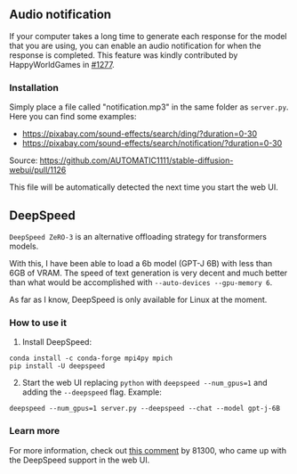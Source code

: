 ## Audio notification

If your computer takes a long time to generate each response for the model that you are using, you can enable an audio notification for when the response is completed. This feature was kindly contributed by HappyWorldGames in [#1277](https://github.com/oobabooga/text-generation-webui/pull/1277).

### Installation

Simply place a file called "notification.mp3" in the same folder as `server.py`. Here you can find some examples:

* https://pixabay.com/sound-effects/search/ding/?duration=0-30
* https://pixabay.com/sound-effects/search/notification/?duration=0-30

Source: https://github.com/AUTOMATIC1111/stable-diffusion-webui/pull/1126

This file will be automatically detected the next time you start the web UI.

## DeepSpeed

`DeepSpeed ZeRO-3` is an alternative offloading strategy for transformers models.

With this, I have been able to load a 6b model (GPT-J 6B) with less than 6GB of VRAM. The speed of text generation is very decent and much better than what would be accomplished with `--auto-devices --gpu-memory 6`.

As far as I know, DeepSpeed is only available for Linux at the moment.

### How to use it

1. Install DeepSpeed: 

```
conda install -c conda-forge mpi4py mpich
pip install -U deepspeed
```

2. Start the web UI replacing `python` with `deepspeed --num_gpus=1` and adding the `--deepspeed` flag. Example:

```
deepspeed --num_gpus=1 server.py --deepspeed --chat --model gpt-j-6B
```

### Learn more

For more information, check out [this comment](https://github.com/oobabooga/text-generation-webui/issues/40#issuecomment-1412038622) by 81300, who came up with the DeepSpeed support in the web UI.
